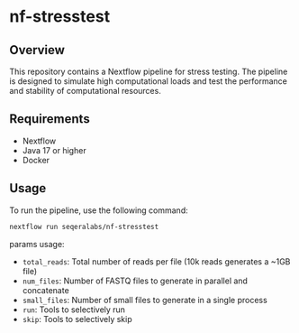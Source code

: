 # nf-stresstest

## Overview

This repository contains a Nextflow pipeline for stress testing. The pipeline is designed to simulate high computational loads and test the performance and stability of computational resources.

## Requirements

- Nextflow
- Java 17 or higher
- Docker

## Usage

To run the pipeline, use the following command:

```bash
nextflow run seqeralabs/nf-stresstest
```

params usage:

- `total_reads`: Total number of reads per file (10k reads generates a ~1GB file)
- `num_files`: Number of FASTQ files to generate in parallel and concatenate
- `small_files`: Number of small files to generate in a single process
- `run`: Tools to selectively run
- `skip`: Tools to selectively skip
